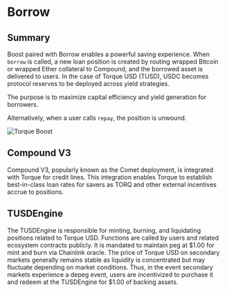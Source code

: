 # Borrow

## Summary

Boost paired with Borrow enables a powerful saving experience. When `borrow` is called, a new loan position is created by routing wrapped Bitcoin or wrapped Ether collateral to Compound, and the borrowed asset is delivered to users. In the case of Torque USD (TUSD), USDC becomes protocol reserves to be deployed across yield strategies.

The purpose is to maximize capital efficiency and yield generation for borrowers.

Alternatively, when a user calls `repay`, the position is unwound.

![Torque Boost](/gitbook/assets/borrow-system.png)

## Compound V3

Compound V3, popularly known as the Comet deployment, is integrated with Torque for credit lines. This integration enables Torque to establish best-in-class loan rates for savers as TORQ and other external incentives accrue to positions.

## TUSDEngine
<!-- :::info
Torque USD V1 has been deprecated. Please await further updates.
::: -->

The TUSDEngine is responsible for minting, burning, and liquidating positions related to Torque USD. Functions are called by users and related ecosystem contracts publicly. It is mandated to maintain peg at $1.00 for mint and burn via Chainlink oracle. The price of Torque USD on secondary markets generally remains stable as liquidity is concentrated but may fluctuate depending on market conditions. Thus, in the event secondary markets experience a depeg event, users are incentivized to purchase it and redeem at the TUSDEngine for $1.00 of backing assets.